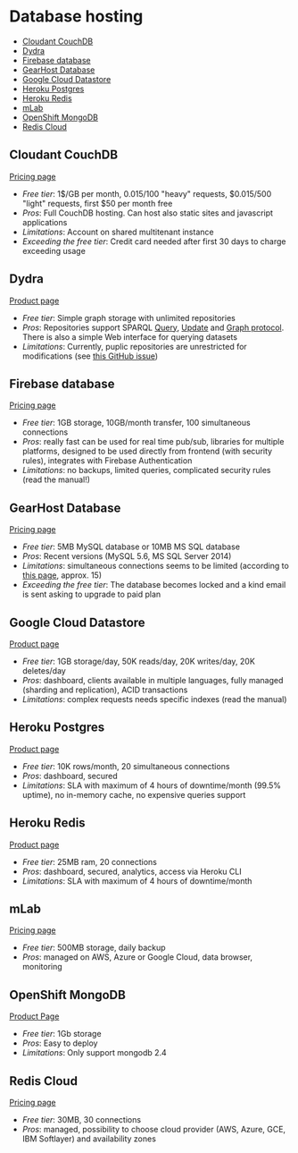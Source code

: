 # Database hosting

<!-- TOC depthFrom:2 -->

- [Cloudant CouchDB](#cloudant-couchdb)
- [Dydra](#dydra)
- [Firebase database](#firebase-database)
- [GearHost Database](#gearhost-database)
- [Google Cloud Datastore](#google-cloud-datastore)
- [Heroku Postgres](#heroku-postgres)
- [Heroku Redis](#heroku-redis)
- [mLab](#mlab)
- [OpenShift MongoDB](#openshift-mongodb)
- [Redis Cloud](#redis-cloud)

<!-- /TOC -->

## Cloudant CouchDB

[Pricing page](https://cloudant.com/product/pricing/)

* *Free tier*: 1$/GB per month, $0.015$/100 "heavy" requests, $0.015/500 "light" requests,  first $50 per month free
* *Pros*: Full CouchDB hosting. Can host also static sites and javascript applications
* *Limitations*: Account on shared multitenant instance
* *Exceeding the free tier*: Credit card needed after first 30 days to charge exceeding usage

## Dydra

[Product page](https://dydra.com)

* *Free tier*: Simple graph storage with unlimited repositories
* *Pros*: Repositories support SPARQL [Query](http://www.w3.org/TR/sparql11-protocol/#query-operation), [Update](http://www.w3.org/TR/sparql11-protocol/#update-operation) and [Graph protocol](http://www.w3.org/TR/sparql11-http-rdf-update/). There is also a simple Web interface for querying datasets
* *Limitations*: Currently, puplic repositories are unrestricted for modifications (see [this GitHub issue](https://github.com/dydra/support/issues/41))

## Firebase database

[Pricing page](https://firebase.google.com/pricing/)

* *Free tier*: 1GB storage, 10GB/month transfer, 100 simultaneous connections
* *Pros*: really fast can be used for real time pub/sub, libraries for multiple platforms, designed to be used directly from frontend (with security rules), integrates with Firebase Authentication
* *Limitations*: no backups, limited queries, complicated security rules (read the manual!)

## GearHost Database

[Pricing page](https://www.gearhost.com/pricing)

* *Free tier*: 5MB MySQL database or 10MB MS SQL database
* *Pros*: Recent versions (MySQL 5.6, MS SQL Server 2014)
* *Limitations*: simultaneous connections seems to be limited (according to [this page](http://talk.gearhost.com/t/restrictions-or-limitations-of-the-free-account/105), approx. 15)
* *Exceeding the free tier*: The database becomes locked and a kind email is sent asking to upgrade to paid plan

## Google Cloud Datastore

[Product page](https://cloud.google.com/datastore/)

* *Free tier*: 1GB storage/day, 50K reads/day, 20K writes/day, 20K deletes/day
* *Pros*: dashboard, clients available in multiple languages, fully managed (sharding and replication), ACID transactions
* *Limitations*: complex requests needs specific indexes (read the manual)

## Heroku Postgres

[Product page](https://www.heroku.com/postgres)

* *Free tier*: 10K rows/month, 20 simultaneous connections
* *Pros*: dashboard, secured
* *Limitations*: SLA with maximum of 4 hours of downtime/month (99.5% uptime), no in-memory cache, no expensive queries support

## Heroku Redis

[Product page](https://www.heroku.com/redis)

* *Free tier*: 25MB ram, 20 connections
* *Pros*: dashboard, secured, analytics, access via Heroku CLI
* *Limitations*: SLA with maximum of 4 hours of downtime/month

## mLab

[Pricing page](https://mlab.com/plans/pricing/)

* *Free tier*: 500MB storage, daily backup
* *Pros*: managed on AWS, Azure or Google Cloud, data browser, monitoring

## OpenShift MongoDB

[Product Page](https://developers.openshift.com/databases/mongodb.html)

* *Free tier*: 1Gb storage
* *Pros*: Easy to deploy
* *Limitations*: Only support mongodb 2.4

## Redis Cloud

[Pricing page](https://redislabs.com/pricing)

* *Free tier*: 30MB, 30 connections
* *Pros*: managed, possibility to choose cloud provider (AWS, Azure, GCE, IBM Softlayer) and availability zones
